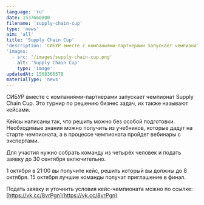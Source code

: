 ```yaml
---
language: 'ru'
date: 1537660800
filename: 'supply-chain-cup'
type: 'news'
aim: 'all'
title: 'Supply Chain Cup'
'description: 'СИБУР вместе с компаниями-партнерами запускает чемпионат Supply Chain Cup.'
'images:
  - src: '/images/supply-chain-cup.png'
    alt: 'Supply Chain Cup'
    type: 'image'
updatedAt: 1568360578
materialType: 'news'
---
```

СИБУР вместе с компаниями-партнерами запускает чемпионат Supply Chain Cup. Это турнир по решению бизнес задач, их также называют кейсами.

Кейсы написаны так, что решить можно без особой подготовки. Необходимые знания можно получить из учебников, которые дадут на старте чемпионата, а в процессе чемпионата пройдет вебинары с экспертами.

Для участия нужно собрать команду из четырёх человек и подать заявку до 30 сентября включительно.

1 октября в 21:00 вы получите кейс, решить который вы должны до 8 октября. 15 октября лучшие команды получат приглашение в финал.

Подать заявку и уточнить условия кейс-чемпионата можно по ссылке: [https://vk.cc/8vrPgn](https://vk.cc/8vrPgn)
